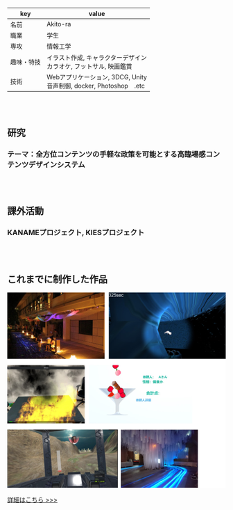 
|key|value|
|----|----|
|名前|Akito-ra|
|職業|学生|
|専攻|情報工学|
|趣味・特技|イラスト作成, キャラクターデザイン<br>カラオケ, フットサル, 映画鑑賞|
|技術|Webアプリケーション, 3DCG, Unity<br>音声制御, docker, Photoshop　.etc|

<br><br>
## 研究
### テーマ：全方位コンテンツの手軽な政策を可能とする高臨場感コンテンツデザインシステム
<br><br>

## 課外活動
### KANAMEプロジェクト, KIESプロジェクト
<br><br>

## これまでに制作した作品
<img src="https://github.com/Akito-ra/markdown_sheet/blob/main/img/overView_img.jpg">

<br>
 
 [詳細はこちら >>>](https://github.com/Akito-ra/markdown_sheet)

<!--
**Akito-ra/Akito-ra** is a ✨ _special_ ✨ repository because its `README.md` (this file) appears on your GitHub profile.

Here are some ideas to get you started:

- 🔭 I’m currently working on ...
- 🌱 I’m currently learning ...
- 👯 I’m looking to collaborate on ...
- 🤔 I’m looking for help with ...
- 💬 Ask me about ...
- 📫 How to reach me: ...
- 😄 Pronouns: ...
- ⚡ Fun fact: ...
-->
